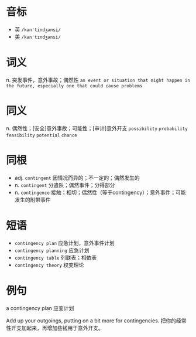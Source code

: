 # 音标

- 英 `/kən'tindʒənsi/`
- 美 `/kən'tɪndʒənsi/`

# 词义

n. 突发事件，意外事故；偶然性
`an event or situation that might happen in the future, especially one that could cause problems`

# 同义

n. 偶然性；[安全]意外事故；可能性；[审计]意外开支
`possibility` `probability` `feasibility` `potential` `chance`

# 同根

- adj. `contingent` 因情况而异的；不一定的；偶然发生的
- n. `contingent` 分遣队；偶然事件；分得部分
- n. `contingence` 接触；相切；偶然性（等于contingency）；意外事件；可能发生的附带事件

# 短语

- `contingency plan` 应急计划，意外事件计划
- `contingency planning` 应急计划
- `contingency table` 列联表；相依表
- `contingency theory` 权变理论

# 例句

a contingency plan
应变计划

Add up your outgoings, putting on a bit more for contingencies.
把你的经常性开支加起来，再增加些钱用于意外开支。


